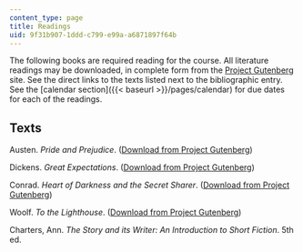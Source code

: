 ```yaml
---
content_type: page
title: Readings
uid: 9f31b907-1ddd-c799-e99a-a6871897f64b
---
```


The following books are required reading for the course. All literature readings may be downloaded, in complete form from the [Project Gutenberg](http://www.gutenberg.org/) site. See the direct links to the texts listed next to the bibliographic entry. See the [calendar section]({{< baseurl >}}/pages/calendar) for due dates for each of the readings.

Texts
-----

Austen. _Pride and Prejudice_. ([Download from Project Gutenberg](http://www.gutenberg.org/browse/BIBREC/BR1342.HTM))

Dickens. _Great Expectations_. ([Download from Project Gutenberg](http://www.gutenberg.org/browse/BIBREC/BR1400.HTM))

Conrad. _Heart of Darkness and the Secret Sharer_. ([Download from Project Gutenberg](http://www.gutenberg.org/browse/BIBREC/BR526.HTM))

Woolf. _To the Lighthouse_. ([Download from Project Gutenberg](http://gutenberg.net.au/pages/woolf.html))

Charters, Ann. _The Story and its Writer: An Introduction to Short Fiction_. 5th ed.